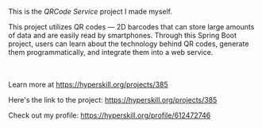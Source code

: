 This is the *QRCode Service* project I made myself.


<p>This project utilizes QR codes — 2D barcodes that can store large amounts of data and are easily read by smartphones. Through this Spring Boot project, users can learn about the technology behind QR codes, generate them programmatically, and integrate them into a web service.</p><br/><br/>Learn more at <a href="https://hyperskill.org/projects/385?utm_source=ide&utm_medium=ide&utm_campaign=ide&utm_content=project-card">https://hyperskill.org/projects/385</a>

Here's the link to the project: https://hyperskill.org/projects/385

Check out my profile: https://hyperskill.org/profile/612472746